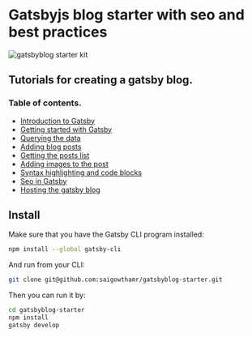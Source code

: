 # Gatsbyjs blog starter with seo and best practices


![gatsbyblog starter kit](https://i.imgur.com/TyXI76p.png)


## Tutorials for creating a gatsby blog.

### Table of contents.

- [Introduction to Gatsby](https://reactgo.com/gatsbyblog/introductiongatsby/)
- [Getting started with Gatsby](https://reactgo.com/gatsbyblog/gettingstarted/)
- [Querying the data](https://reactgo.com/gatsbyblog/queringdata/)
- [Adding blog posts](https://reactgo.com/gatsbyblog/addingblogposts/)
- [Getting the posts list](https://reactgo.com/gatsbyblog/gettinglist/)
- [Adding images to the post](https://reactgo.com/gatsbyblog/addingimages/)
- [Syntax highlighting and code blocks](https://reactgo.com/gatsbyblog/syntaxhighlighting/)
- [Seo in Gatsby](https://reactgo.com/gatsbyblog/seogatsby/)
- [Hosting the gatsby blog](https://reactgo.com/gatsbyblog/hostinggatsbysite/)



## Install

Make sure that you have the Gatsby CLI program installed:

```sh
npm install --global gatsby-cli
```

And run from your CLI:

```sh
git clone git@github.com:saigowthamr/gatsbyblog-starter.git
```

Then you can run it by:

```sh
cd gatsbyblog-starter
npm install
gatsby develop
```
